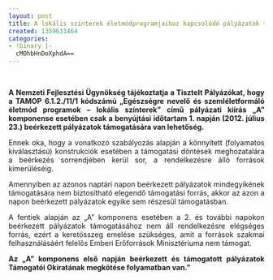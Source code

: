 ```yaml
---
layout: post
title: A lokális színterek életmódprogramjaihoz kapcsolódó pályázatok támogathatósága
created: 1359631464
categories:
- !binary |-
  cMOhbHnDoXphdA==
---
```

<p>&nbsp;</p><p style="text-align: justify;"><strong>A Nemzeti Fejlesztési Ügynökség tájékoztatja a Tisztelt Pályázókat, hogy a TAMOP 6.1.2./11/1 kódszámú „Egészségre nevelő és szemléletformáló életmód programok – lokális színterek” című pályázati kiírás „A” komponense esetében csak a benyújtási időtartam 1. napján (2012. július 23.) beérkezett pályázatok támogatására van lehetőség.</strong></p><p style="text-align: justify;">Ennek oka, hogy a vonatkozó szabályozás alapján a könnyített (folyamatos kiválasztású) konstrukciók esetében a támogatási döntések meghozatalára a beérkezés sorrendjében kerül sor, a rendelkezésre álló források kimerüléséig.</p><p style="text-align: justify;">Amennyiben az azonos naptári napon beérkezett pályázatok mindegyikének támogatására nem biztosítható elegendő támogatási forrás, akkor az azon a napon beérkezett pályázatok egyike sem részesül támogatásban.</p><p style="text-align: justify;">A fentiek alapján az „A” komponens esetében a 2. és további napokon beérkezett pályázatok támogatásához nem áll rendelkezésre elégséges forrás, ezért a keretösszeg emelése szükséges, amit a források szakmai felhasználásáért felelős Emberi Erőforrások Minisztériuma nem támogat.</p><p style="text-align: justify;"><strong>Az „A” komponens első napján beérkezett és támogatott pályázatok Támogatói Okiratának megkötése folyamatban van.”</strong></p><p>&nbsp;</p>
